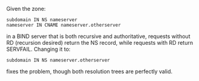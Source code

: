 <!--# set var="title" value="Confusing BIND with CNAMEs" -->
<!--# set var="date" value="September 11, 2009" -->

<!--# include file="include/top.html" -->

Given the zone:

	subdomain IN NS nameserver
	nameserver IN CNAME nameserver.otherserver

in a BIND server that is both recursive and authoritative, requests without RD (recursion desired) return the NS record, while requests with RD return SERVFAIL. Changing it to:

	subdomain IN NS nameserver.otherserver

fixes the problem, though both resolution trees are perfectly valid.

<!--# include file="include/bottom.html" -->
